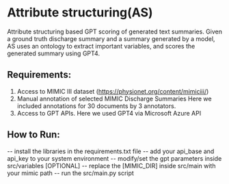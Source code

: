 # Attribute structuring(AS)

Attribute structuring based GPT scoring of generated text summaries.
Given a ground truth discharge summary and a summary generated by a model, AS uses an ontology to extract important variables, and scores the generated summary using GPT4.  

## Requirements:
1) Access to MIMIC III dataset (https://physionet.org/content/mimiciii/)
2) Manual annotation of selected MIMIC Discharge Summaries
   Here we included annotations for 30 documents by 3 annotators. 
3) Access to GPT APIs. Here we used GPT4 via Microsoft Azure API

## How to Run:

-- install the libraries in the requirements.txt file
-- add your api_base and api_key to your system environment
-- modify/set the gpt parameters inside src/variables [OPTIONAL]
-- replace the [MIMIC_DIR] inside src/main with your mimic path
-- run the src/main.py script

